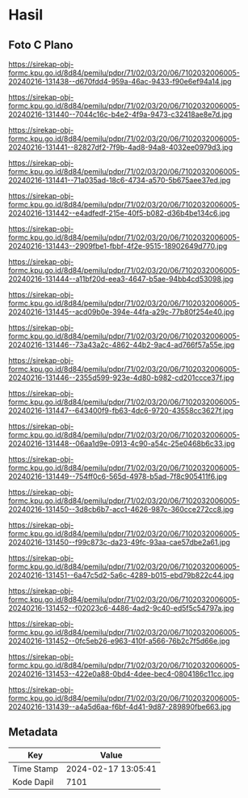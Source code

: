 # Hasil

## Foto C Plano

https://sirekap-obj-formc.kpu.go.id/8d84/pemilu/pdpr/71/02/03/20/06/7102032006005-20240216-131438--d670fdd4-959a-46ac-9433-f90e6ef94a14.jpg

https://sirekap-obj-formc.kpu.go.id/8d84/pemilu/pdpr/71/02/03/20/06/7102032006005-20240216-131440--7044c16c-b4e2-4f9a-9473-c32418ae8e7d.jpg

https://sirekap-obj-formc.kpu.go.id/8d84/pemilu/pdpr/71/02/03/20/06/7102032006005-20240216-131441--82827df2-7f9b-4ad8-94a8-4032ee0979d3.jpg

https://sirekap-obj-formc.kpu.go.id/8d84/pemilu/pdpr/71/02/03/20/06/7102032006005-20240216-131441--71a035ad-18c6-4734-a570-5b675aee37ed.jpg

https://sirekap-obj-formc.kpu.go.id/8d84/pemilu/pdpr/71/02/03/20/06/7102032006005-20240216-131442--e4adfedf-215e-40f5-b082-d36b4be134c6.jpg

https://sirekap-obj-formc.kpu.go.id/8d84/pemilu/pdpr/71/02/03/20/06/7102032006005-20240216-131443--2909fbe1-fbbf-4f2e-9515-18902649d770.jpg

https://sirekap-obj-formc.kpu.go.id/8d84/pemilu/pdpr/71/02/03/20/06/7102032006005-20240216-131444--a11bf20d-eea3-4647-b5ae-94bb4cd53098.jpg

https://sirekap-obj-formc.kpu.go.id/8d84/pemilu/pdpr/71/02/03/20/06/7102032006005-20240216-131445--acd09b0e-394e-44fa-a29c-77b80f254e40.jpg

https://sirekap-obj-formc.kpu.go.id/8d84/pemilu/pdpr/71/02/03/20/06/7102032006005-20240216-131446--73a43a2c-4862-44b2-9ac4-ad766f57a55e.jpg

https://sirekap-obj-formc.kpu.go.id/8d84/pemilu/pdpr/71/02/03/20/06/7102032006005-20240216-131446--2355d599-923e-4d80-b982-cd201ccce37f.jpg

https://sirekap-obj-formc.kpu.go.id/8d84/pemilu/pdpr/71/02/03/20/06/7102032006005-20240216-131447--643400f9-fb63-4dc6-9720-43558cc3627f.jpg

https://sirekap-obj-formc.kpu.go.id/8d84/pemilu/pdpr/71/02/03/20/06/7102032006005-20240216-131448--06aa1d9e-0913-4c90-a54c-25e0468b6c33.jpg

https://sirekap-obj-formc.kpu.go.id/8d84/pemilu/pdpr/71/02/03/20/06/7102032006005-20240216-131449--754ff0c6-565d-4978-b5ad-7f8c905411f6.jpg

https://sirekap-obj-formc.kpu.go.id/8d84/pemilu/pdpr/71/02/03/20/06/7102032006005-20240216-131450--3d8cb6b7-acc1-4626-987c-360cce272cc8.jpg

https://sirekap-obj-formc.kpu.go.id/8d84/pemilu/pdpr/71/02/03/20/06/7102032006005-20240216-131450--f99c873c-da23-49fc-93aa-cae57dbe2a61.jpg

https://sirekap-obj-formc.kpu.go.id/8d84/pemilu/pdpr/71/02/03/20/06/7102032006005-20240216-131451--6a47c5d2-5a6c-4289-b015-ebd79b822c44.jpg

https://sirekap-obj-formc.kpu.go.id/8d84/pemilu/pdpr/71/02/03/20/06/7102032006005-20240216-131452--f02023c6-4486-4ad2-9c40-ed5f5c54797a.jpg

https://sirekap-obj-formc.kpu.go.id/8d84/pemilu/pdpr/71/02/03/20/06/7102032006005-20240216-131452--0fc5eb26-e963-410f-a566-76b2c7f5d66e.jpg

https://sirekap-obj-formc.kpu.go.id/8d84/pemilu/pdpr/71/02/03/20/06/7102032006005-20240216-131453--422e0a88-0bd4-4dee-bec4-0804186c11cc.jpg

https://sirekap-obj-formc.kpu.go.id/8d84/pemilu/pdpr/71/02/03/20/06/7102032006005-20240216-131439--a4a5d6aa-f6bf-4d41-9d87-289890fbe663.jpg


## Metadata

| Key        | Value               |
| ---------- | ------------------- |
| Time Stamp | 2024-02-17 13:05:41 |
| Kode Dapil | 7101                |



